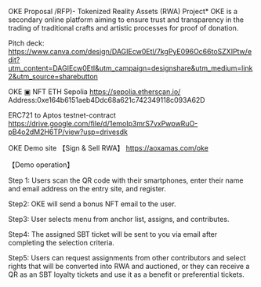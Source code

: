 OKE Proposal /RFP)- Tokenized Reality Assets (RWA) Project*
OKE is a secondary online platform aiming to ensure trust and transparency in the trading of traditional crafts and artistic processes for proof of donation.


Pitch deck:
https://www.canva.com/design/DAGIEcw0EtI/7kgPyE096Oc66toSZXIPtw/edit?utm_content=DAGIEcw0EtI&utm_campaign=designshare&utm_medium=link2&utm_source=sharebutton





OKE ▣ NFT  ETH Sepolia
https://sepolia.etherscan.io/
Address:0xe164b6151aeb4Ddc68a621c742349118c093A62D


ERC721 to Aptos testnet-contract 
https://drive.google.com/file/d/1emoIp3mrS7vxPwpwRuO-pB4o2dM2H6TP/view?usp=drivesdk



OKE Demo site 【Sign & Sell RWA】
https://aoxamas.com/oke

【Demo operation】

Step 1: Users scan the QR code with their smartphones, enter their name and email address on the entry site, and register.

Step2: OKE will send a bonus NFT email to the user.

Step3: User selects menu from anchor list, assigns, and contributes.

Step4: The assigned SBT ticket will be sent to you via email after completing the selection criteria.

Step5: Users can request assignments from other contributors and select rights that will be converted into RWA and auctioned, or they can receive a QR as an SBT loyalty tickets and use it as a benefit or preferential tickets.
